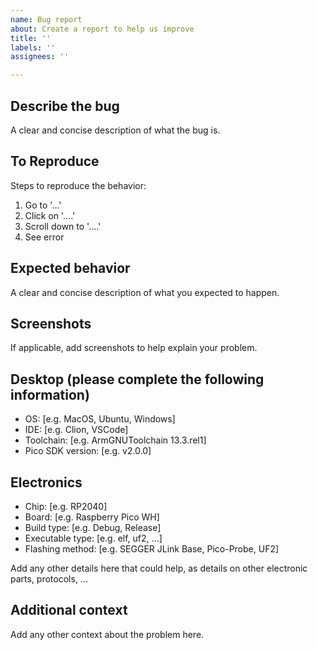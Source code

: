 ```yaml
---
name: Bug report
about: Create a report to help us improve
title: ''
labels: ''
assignees: ''

---
```


## Describe the bug

A clear and concise description of what the bug is.

## To Reproduce

Steps to reproduce the behavior:
1. Go to '...'
2. Click on '....'
3. Scroll down to '....'
4. See error

## Expected behavior

A clear and concise description of what you expected to happen.

## Screenshots

If applicable, add screenshots to help explain your problem.

## Desktop (please complete the following information)

 - OS: [e.g. MacOS, Ubuntu, Windows]
 - IDE: [e.g. Clion, VSCode]
 - Toolchain: [e.g. ArmGNUToolchain 13.3.rel1]
 - Pico SDK version: [e.g. v2.0.0]

## Electronics

 - Chip: [e.g. RP2040]
 - Board: [e.g. Raspberry Pico WH]
 - Build type: [e.g. Debug, Release]
 - Executable type: [e.g. elf, uf2, ...]
 - Flashing method: [e.g. SEGGER JLink Base, Pico-Probe, UF2]

Add any other details here that could help, as details on other electronic
parts, protocols, ...

## Additional context

Add any other context about the problem here.
